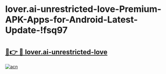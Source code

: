 # lover.ai-unrestricted-love-Premium-APK-Apps-for-Android-Latest-Update-!fsq97

# <h2><a href="https://neo40p.esa.edu.pl?title=lover.ai-unrestricted-love&ref=fsq97">🔗👉 🔴 lover.ai-unrestricted-love</a></h2>

[![acn](https://github.com/user-attachments/assets/0f9c940e-d8b0-45ae-aac7-cd30a18b3e1c)](https://neo40p.esa.edu.pl?title=lover.ai-unrestricted-love&ref=fsq97)

